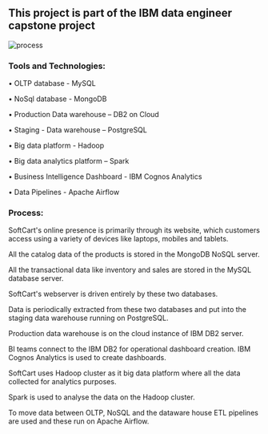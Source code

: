 ## This project is part of the IBM data engineer capstone project

![process](https://user-images.githubusercontent.com/108581091/194703580-6cdcf442-a754-45df-b4f8-ca1fd5d9c460.JPG)

### Tools and Technologies:
• OLTP database - MySQL

• NoSql database - MongoDB

• Production Data warehouse – DB2 on Cloud

• Staging - Data warehouse – PostgreSQL

• Big data platform - Hadoop

• Big data analytics platform – Spark

• Business Intelligence Dashboard - IBM Cognos Analytics

• Data Pipelines - Apache Airflow

### Process:
SoftCart's online presence is primarily through its website, which customers access using a variety of devices like laptops, mobiles and tablets.

All the catalog data of the products is stored in the MongoDB NoSQL server.

All the transactional data like inventory and sales are stored in the MySQL database server.

SoftCart's webserver is driven entirely by these two databases.

Data is periodically extracted from these two databases and put into the staging data warehouse running on PostgreSQL.

Production data warehouse is on the cloud instance of IBM DB2 server.

BI teams connect to the IBM DB2 for operational dashboard creation. IBM Cognos Analytics is used to create dashboards.

SoftCart uses Hadoop cluster as it big data platform where all the data collected for analytics purposes.

Spark is used to analyse the data on the Hadoop cluster.

To move data between OLTP, NoSQL and the dataware house ETL pipelines are used and these run on Apache Airflow.
